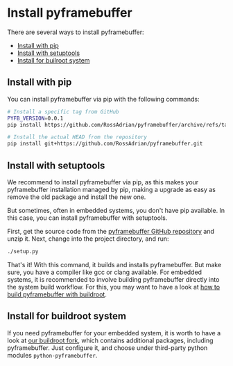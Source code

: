 # Install pyframebuffer

There are several ways to install pyframebuffer:
- [Install with pip](#install-with-pip)
- [Install with setuptools](#install-with-setuptools)
- [Install for builroot system](#install-for-buildroot-system)

## Install with pip

You can install pyframebuffer via pip with the following commands:

```sh
# Install a specific tag from GitHub
PYFB_VERSION=0.0.1
pip install https://github.com/RossAdrian/pyframebuffer/archive/refs/tags/$(PYFB_VERSION).zip

# Install the actual HEAD from the repository
pip install git+https://github.com/RossAdrian/pyframebuffer.git
```

## Install with setuptools

We recommend to install pyframebuffer via pip, as this makes your pyframebuffer installation
managed by pip, making a upgrade as easy as remove the old package and install the new one.

But sometimes, often in embedded systems, you don't have pip available. In this case, you can
install pyframebuffer with setuptools.

First, get the source code from the [pyframebuffer GitHub repository](https://github.com/RossAdrian/pyframebuffer)
and unzip it. Next, change into the project directory, and run:

```sh
./setup.py
```

That's it! With this command, it builds and installs pyframebuffer. But make sure, you have a
compiler like gcc or clang available. For embedded systems, it is recommended to involve building
pyframebuffer directly into the system build workflow. For this, you may want to have a look at
[how to build pyframebuffer with buildroot](Install.md#install-for-buildroot-system).

## Install for buildroot system

If you need pyframebuffer for your embedded system, it is worth to have a look at
[our buildroot fork](https://github.com/rossonlinesolutions/buildroot), which contains additional
packages, including pyframebuffer. Just configure it, and choose under third-party python modules
`python-pyframebuffer`.
